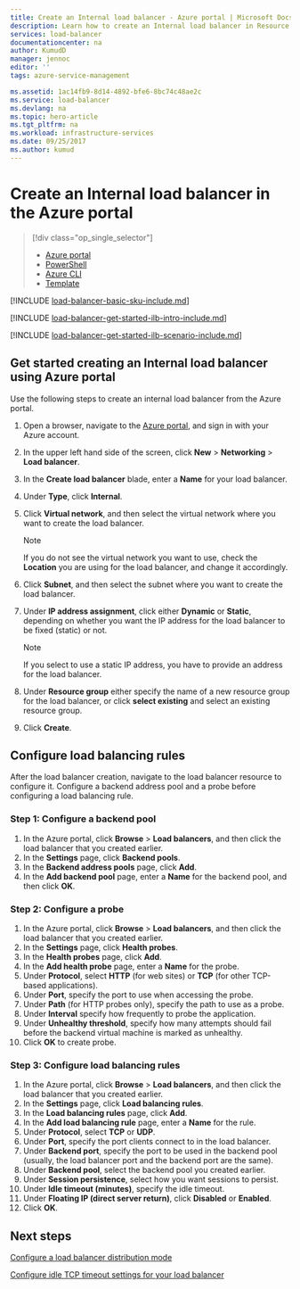 ```yaml
---
title: Create an Internal load balancer - Azure portal | Microsoft Docs
description: Learn how to create an Internal load balancer in Resource Manager using the Azure portal
services: load-balancer
documentationcenter: na
author: KumudD
manager: jennoc
editor: ''
tags: azure-service-management

ms.assetid: 1ac14fb9-8d14-4892-bfe6-8bc74c48ae2c
ms.service: load-balancer
ms.devlang: na
ms.topic: hero-article
ms.tgt_pltfrm: na
ms.workload: infrastructure-services
ms.date: 09/25/2017
ms.author: kumud
---
```


# Create an Internal load balancer in the Azure portal

> [!div class="op_single_selector"]
> * [Azure portal](../load-balancer/load-balancer-get-started-ilb-arm-portal.md)
> * [PowerShell](../load-balancer/load-balancer-get-started-ilb-arm-ps.md)
> * [Azure CLI](../load-balancer/load-balancer-get-started-ilb-arm-cli.md)
> * [Template](../load-balancer/load-balancer-get-started-ilb-arm-template.md)


[!INCLUDE [load-balancer-basic-sku-include.md](../../includes/load-balancer-basic-sku-include.md)]

[!INCLUDE [load-balancer-get-started-ilb-intro-include.md](../../includes/load-balancer-get-started-ilb-intro-include.md)]

[!INCLUDE [load-balancer-get-started-ilb-scenario-include.md](../../includes/load-balancer-get-started-ilb-scenario-include.md)]

## Get started creating an Internal load balancer using Azure portal

Use the following steps to create an internal load balancer from the Azure portal.

1. Open a browser, navigate to the [Azure portal](http://portal.azure.com), and sign in with your Azure account.
2. In the upper left hand side of the screen, click **New** > **Networking** > **Load balancer**.
3. In the **Create load balancer** blade, enter a **Name** for your load balancer.
4. Under **Type**, click **Internal**.
5. Click **Virtual network**, and then select the virtual network where you want to create the load balancer.

   > [!NOTE]
   > If you do not see the virtual network you want to use, check the **Location** you are using for the load balancer, and change it accordingly.

6. Click **Subnet**, and then select the subnet where you want to create the load balancer.
7. Under **IP address assignment**, click either **Dynamic** or **Static**, depending on whether you want the IP address for the load balancer to be fixed (static) or not.

   > [!NOTE]
   > If you select to use a static IP address, you have to provide an address for the load balancer.

8. Under **Resource group** either specify the name of a new resource group for the load balancer, or click **select existing** and select an existing resource group.
9. Click **Create**.

## Configure load balancing rules

After the load balancer creation, navigate to the load balancer resource to configure it.
Configure a backend address pool and a probe before configuring a load balancing rule.

### Step 1: Configure a backend pool

1. In the Azure portal, click **Browse** > **Load balancers**, and then click the load balancer that you created earlier.
2. In the **Settings** page, click **Backend pools**.
3. In the **Backend address pools** page, click **Add**.
4. In the **Add backend pool** page, enter a **Name** for the backend pool, and then click **OK**.

### Step 2: Configure a probe

1. In the Azure portal, click **Browse** > **Load balancers**, and then click the load balancer that you created earlier.
2. In the **Settings** page, click **Health probes**.
3. In the **Health probes** page, click **Add**.
4. In the **Add health probe** page, enter a **Name** for the probe.
5. Under **Protocol**, select **HTTP** (for web sites) or **TCP** (for other TCP-based applications).
6. Under **Port**, specify the port to use when accessing the probe.
7. Under **Path** (for HTTP probes only), specify the path to use as a probe.
8. Under **Interval** specify how frequently to probe the application.
9. Under **Unhealthy threshold**, specify how many attempts should fail before the backend virtual machine is marked as unhealthy.
10. Click **OK** to create probe.

### Step 3: Configure load balancing rules

1. In the Azure portal, click **Browse** > **Load balancers**, and then click the load balancer that you created earlier.
2. In the **Settings** page, click **Load balancing rules**.
3. In the **Load balancing rules** page, click **Add**.
4. In the **Add load balancing rule** page, enter a **Name** for the rule.
5. Under **Protocol**, select **TCP** or **UDP**.
6. Under **Port**, specify the port clients connect to in the load balancer.
7. Under **Backend port**, specify the port to be used in the backend pool (usually, the load balancer port and the backend port are the same).
8. Under **Backend pool**, select the backend pool you created earlier.
9. Under **Session persistence**, select how you want sessions to persist.
10. Under **Idle timeout (minutes)**, specify the idle timeout.
11. Under **Floating IP (direct server return)**, click **Disabled** or **Enabled**.
12. Click **OK**.

## Next steps

[Configure a load balancer distribution mode](load-balancer-distribution-mode.md)

[Configure idle TCP timeout settings for your load balancer](load-balancer-tcp-idle-timeout.md)

